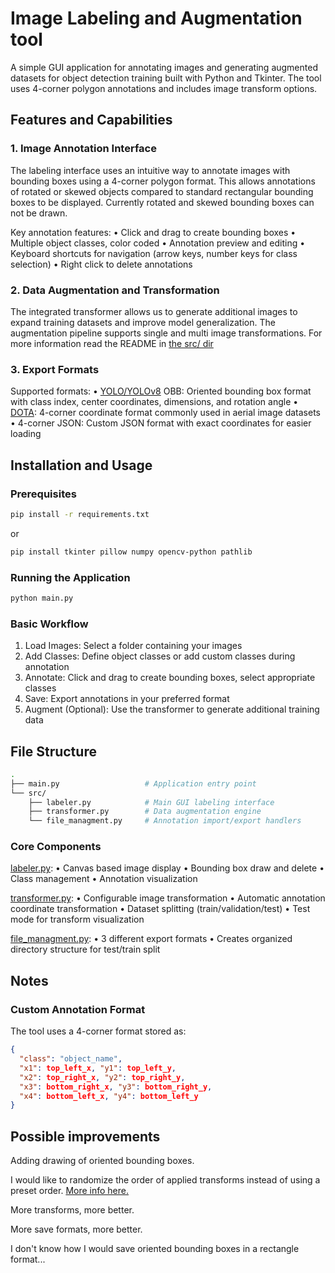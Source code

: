 # Image Labeling and Augmentation tool

A simple GUI application for annotating images and generating augmented datasets for object detection training built with Python and Tkinter. The tool uses 4-corner polygon annotations and includes image transform options.

## Features and Capabilities

### 1. Image Annotation Interface

The labeling interface uses an intuitive way to annotate images with bounding boxes using a 4-corner polygon format. This allows annotations of rotated or skewed objects compared to standard rectangular bounding boxes to be displayed. Currently rotated and skewed bounding boxes can not be drawn.

Key annotation features:
• Click and drag to create bounding boxes
• Multiple object classes, color coded
• Annotation preview and editing
• Keyboard shortcuts for navigation (arrow keys, number keys for class selection)
• Right click to delete annotations

### 2. Data Augmentation and Transformation

The integrated transformer allows us to generate additional images to expand training datasets and improve model generalization. The augmentation pipeline supports single and multi image transformations. For more information read the README in [the src/ dir](src/)

### 3. Export Formats

Supported formats:
• [YOLO/YOLOv8](https://en.wikipedia.org/wiki/You_Only_Look_Once) OBB: Oriented bounding box format with class index, center coordinates, dimensions, and rotation angle
• [DOTA](https://captain-whu.github.io/DOTA/index.html): 4-corner coordinate format commonly used in aerial image datasets
• 4-corner JSON: Custom JSON format with exact coordinates for easier loading

## Installation and Usage

### Prerequisites

```bash
pip install -r requirements.txt
```

or

```bash
pip install tkinter pillow numpy opencv-python pathlib
```

### Running the Application

```bash
python main.py
```

### Basic Workflow

1. Load Images: Select a folder containing your images
2. Add Classes: Define object classes or add custom classes during annotation
3. Annotate: Click and drag to create bounding boxes, select appropriate classes
4. Save: Export annotations in your preferred format
5. Augment (Optional): Use the transformer to generate additional training data

## File Structure

```bash
.
├── main.py                   # Application entry point
└── src/
    ├── labeler.py            # Main GUI labeling interface
    ├── transformer.py        # Data augmentation engine
    └── file_managment.py     # Annotation import/export handlers
```

### Core Components

[labeler.py](src/labeler.py):
• Canvas based image display
• Bounding box draw and delete
• Class management
• Annotation visualization

[transformer.py](src/labeler.py):
• Configurable image transformation
• Automatic annotation coordinate transformation
• Dataset splitting (train/validation/test)
• Test mode for transform visualization

[file_managment.py](src/file_managment.py):
• 3 different export formats
• Creates organized directory structure for test/train split

## Notes

### Custom Annotation Format

The tool uses a 4-corner format stored as:

```json
{
  "class": "object_name",
  "x1": top_left_x, "y1": top_left_y,
  "x2": top_right_x, "y2": top_right_y,
  "x3": bottom_right_x, "y3": bottom_right_y,
  "x4": bottom_left_x, "y4": bottom_left_y
}
```

## Possible improvements

Adding drawing of oriented bounding boxes.

I would like to randomize the order of applied transforms instead of using a preset order. [More info here.](src/README.md)

More transforms, more better.

More save formats, more better.

I don't know how I would save oriented bounding boxes in a rectangle format...
